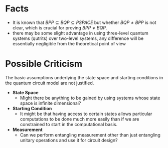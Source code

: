 # Facts
- It is known that $BPP\subseteq BQP\subseteq PSPACE$ but whether $BQP\neq BPP$ is not clear, which is crucial for proving $BPP\neq BQP$.
- there may be some slight advantage in using three-level quantum systems (qutrits) over two-level systems, any difference will be essentially negligible from the theoretical point of view


# Possible Criticism
The basic assumptions underlying the state space and starting conditions in the quantum circuit model are not justified.
- __State Space__
	- Might there be anything to be gained by using systems whose state space is infinite dimensional?
- __Starting Condition__
	- It might be that having access to certain states allows particular computations to be done much more easily than if we are constrained to start in the computational basis.
- __Measurement__
	- Can we perform entangling measurement other than just entangling unitary operations and use it for circuit design?